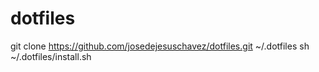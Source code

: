 # dotfiles
git clone https://github.com/josedejesuschavez/dotfiles.git ~/.dotfiles
sh ~/.dotfiles/install.sh
